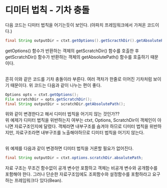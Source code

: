 # 디미터 법칙 - 기차 충돌
다음 코드는 디미터 법칙을 어기는듯이 보인다. (아파치 프레임워크에서 가져온 코드이다.)

```java
final String outputDir = ctxt.getOptions().getScracthDir().getAbsolutePath();
```
getOptions() 함수가 반환하는 객체의 getScratchDir() 함수를 호출한 후 getScratchDir() 함수가 반환하는 객체의 getAbsolutePath() 함수를 호출하기 때문이다.  
<br>

흔히 이와 같은 코드를 기차 충돌이라 부른다. 여러 객차가 한줄로 이어진 기차처럼 보이기 때문이다. 위 코드는 다음과 같이 나누는 편이 좋다.

```java
Options opts = ctxt.getOptions();
File scratchDir = opts.getScratchDir();
final String outputDir = scratchDir.getAbsolutePath();
```

위와 같이 변경한다고 해서 디미터 법칙을 어기지 않는 것인가??  
위 예제가 디미터 법칙을 위반하는지 여부는 ctxt, Options, ScratchDir이 객체인이 아니면 자료구조인지에 달렸다. 객체라면 내부구조를 숨겨야 하므로 디미터 법칙을 위반하지만, 자료구조라면 내부구조를 노출해야하므로 디미터 법칙을 어기지 않는다.  
<br>

위 예제를 다음과 같이 변경하면 디미터 법칙을 거론할 필요가 없어진다.

```java
final String outputDir = ctxt.options.scratchDir.absolutePath;
```

자료 구조는 무조건 함수없이 공개 변수만 포함하고 객체는 비공개 변수와 공개함수를 포함해야 한다. 그러나 단순한 자료구조임에도 조회함수와 설정함수를 포함하라고 요구하는 프레임워크다 있다(Bean).
